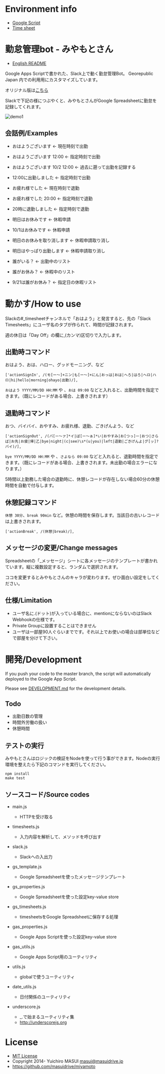 # Environment info

- [Google Script](https://script.google.com/a/georepublic.de/d/1AjXYh64xSZDxWJLe8sSzU4gn2fyN5XKAaKYz5cCq9j7Djlh6tZkEKA7o/edit?usp=drive_web)
- [Time sheet](https://docs.google.com/spreadsheets/d/12brcISXijWvdK6X3qDxk7E5fvD7D8QrJKM09DqbCR_Q/edit#gid=0)

# 勤怠管理bot - みやもとさん

- [English README](README_en.md)

Google Apps Scriptで書かれた、Slack上で動く勤怠管理Bot。
Georepublic Japan 内での利用用にカスタマイズしています。

オリジナル版は[こちら](https://github.com/masuidrive/miyamoto)

Slackで下記の様につぶやくと、みやもとさんがGoogle Spreadsheetに勤怠を記録してくれます。

![demo1](https://raw.githubusercontent.com/masuidrive/miyamoto/master/docs/images/demo1.png)

## 会話例/Examples

- おはようございます ← 現在時刻で出勤
- おはようございます 12:00 ← 指定時刻で出勤
- おはようございます 10/2 12:00 ← 過去に遡って出勤を記録する
- 12:00に出勤しました ← 指定時刻で出勤
- お疲れ様でした ← 現在時刻で退勤
- お疲れ様でした 20:00 ← 指定時刻で退勤
- 20時に退勤しました ← 指定時刻で退勤
- 明日はお休みです ← 休暇申請
- 10/1はお休みです ← 休暇申請
- 明日のお休みを取り消します ← 休暇申請取り消し
- 明日はやっぱり出勤します ← 休暇申請取り消し

- 誰がいる？ ← 出勤中のリスト
- 誰がお休み？ ← 休暇中のリスト
- 9/21は誰がお休み？ ← 指定日の休暇リスト

# 動かす/How to use

Slackの#_timesheetチャンネルで「おはよう」と発言すると、先の「Slack Timesheets」にユーザ名のタブが作られて、時間が記録されます。

週の休日は「Day Off」の欄に,(カンマ)区切りで入力します。

## 出勤時コマンド

おはよう、おは、ハロー、グッドモーニング、など

```
['actionSignIn', /(モ[ー〜]+ニン|も[ー〜]+にん|おっは|おは|へろ|はろ|ヘロ|ハロ|hi|hello|morning|ohayo|出勤)/],
```

`おはよう YYYY/MM/DD HH:MM` や 、`おは 09:00` などと入れると、出勤時間を指定できます。（既にレコードがある場合、上書きされます）

## 退勤時コマンド

おつ、バイバイ、おやすみ、お疲れ様、退勤、ごきげんよう、など

```
['actionSignOut', /(バ[ー〜ァ]*イ|ば[ー〜ぁ]*い|おやすみ|お[つっ]ー|おつ|さらば|お先|お疲|帰|乙|bye|night|(c|see)\s*(u|you)|left|退勤|ごきげんよ|グ[ッ]?バイ)/],
```

`bye YYYY/MM/DD HH:MM` や 、`さよなら 09:00` などと入れると、退勤時間を指定できます。（既にレコードがある場合、上書きされます。未出勤の場合エラーになります。）

5時間以上勤務した場合の退勤時に、休憩レコードが存在しない場合60分の休憩時間を自動で付与します。

## 休憩記録コマンド

`休憩 30分`、`break 90min` など。休憩の時間を保存します。当該日の古いレコードは上書きされます。

```
['actionBreak', /(休憩|break)/],
```

## メッセージの変更/Change messages

Spreadsheetの「_メッセージ」シートに各メッセージのテンプレートが書かれています。縦に複数設定すると、ランダムで選択されます。

ココを変更するとみやもとさんのキャラが変わります。ぜひ面白い設定をしてください。


## 仕様/Limitation

- ユーザ名に.(ドット)が入っている場合に、mentionにならないのはSlack Webhookの仕様です。
- Private Groupに設置することはできません
- ユーザは一部屋90人ぐらいまでです。それ以上でお使いの場合は部単位などで部屋を分けて下さい。

# 開発/Development

If you push your code to the master branch, the script will automatically deployed to the Google App Script.

Please see [DEVELOPMENT.md](DEVELOPMENT.md) for the development details.

## Todo

- 出勤日数の管理
- 時間外労働の扱い
- 休憩時間

## テストの実行

みやもとさんはロジックの検証をNodeを使って行う事ができます。Nodeの実行環境を整えたら下記のコマンドを実行してください。

```
npm install
make test
```

## ソースコード/Source codes

- main.js
  - HTTPを受け取る

- timesheets.js
  - 入力内容を解析して、メソッドを呼び出す

- slack.js
  - Slackへの入出力

- gs_template.js
  - Google Spreadsheetを使ったメッセージテンプレート

- gs_properties.js
  - Google Spreadsheetを使った設定key-value store

- gs_timesheets.js
  - timesheetsをGoogle Spreadsheetに保存する処理

- gas_properties.js
  - Google Apps Scriptを使った設定key-value store

- gas_utils.js
  - Google Apps Script用のユーティリティ

- utils.js
  - globalで使うユーティリティ

- date_utils.js
  - 日付関係のユーティリティ

- underscore.js
  - _.で始まるユーティリティ集
  - http://underscorejs.org


# License

- [MIT License](http://opensource.org/licenses/MIT)
- Copyright 2014- Yuichiro MASUI <masui@masuidrive.jp>
- https://github.com/masuidrive/miyamoto
